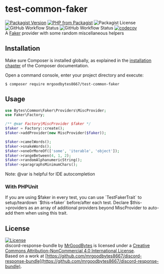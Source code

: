 # test-common-faker
[![Packagist Version](https://img.shields.io/packagist/v/mrgoodbytes8667/test-common-faker?logo=packagist&logoColor=FFF&style=flat)](https://packagist.org/packages/mrgoodbytes8667/test-common-faker)
[![PHP from Packagist](https://img.shields.io/packagist/php-v/mrgoodbytes8667/test-common-faker?logo=php&logoColor=FFF&style=flat)](https://packagist.org/packages/mrgoodbytes8667/test-common-faker)
![Packagist License](https://img.shields.io/packagist/l/mrgoodbytes8667/test-common-faker?logo=creative-commons&logoColor=FFF&style=flat)  
![GitHub Workflow Status](https://img.shields.io/github/actions/workflow/status/mrgoodbytes8667/test-common-faker/release.yml?label=stable&logo=github&logoColor=FFF&style=flat)
![GitHub Workflow Status](https://img.shields.io/github/actions/workflow/status/mrgoodbytes8667/test-common-faker/run-tests.yml?logo=github&logoColor=FFF&style=flat)
[![codecov](https://img.shields.io/codecov/c/github/mrgoodbytes8667/test-common-faker?logo=codecov&logoColor=FFF&style=flat)](https://codecov.io/gh/mrgoodbytes8667/test-common-faker)  
A [Faker](https://fakerphp.github.io/) provider with some random miscellaneous helpers

## Installation

Make sure Composer is installed globally, as explained in the
[installation chapter](https://getcomposer.org/doc/00-intro.md)
of the Composer documentation.

Open a command console, enter your project directory and execute:

```console
$ composer require mrgoodbytes8667/test-common-faker
```

## Usage

```php
use Bytes\Common\Faker\Providers\MiscProvider;
use Faker\Factory;

/** @var Factory|MiscProvider $faker */
$faker = Factory::create();
$faker->addProvider(new MiscProvider($faker));

$faker->camelWords();
$faker->snakeWords();
$faker->oneOrMoreOf(['some', 'iterable', 'object']);
$faker->rangeBetween(4, 1, 2);
$faker->randomAlphanumericString();
$faker->paragraphsMinimumChars();
```
Note: @var is helpful for IDE autocompletion

### With PHPUnit
If you are using $faker in every test, you can use `TestFakerTrait` to setup/teardown `$this->faker` before/after each test.
Declare $this->providers as an array of additional providers beyond MiscProvider to auto-add them when using this trait.

## License
[![License](https://i.creativecommons.org/l/by-nc/4.0/88x31.png)]("http://creativecommons.org/licenses/by-nc/4.0/)  
discord-response-bundle by [MrGoodBytes](https://www.goodbytes.live) is licensed under a [Creative Commons Attribution-NonCommercial 4.0 International License](http://creativecommons.org/licenses/by-nc/4.0/).  
Based on a work at [https://github.com/mrgoodbytes8667/discord-response-bundle](https://github.com/mrgoodbytes8667/discord-response-bundle).